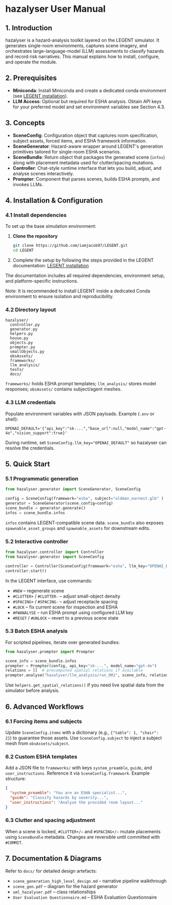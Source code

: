 # hazalyser User Manual

## 1. Introduction
hazalyser is a hazard-analysis toolkit layered on the LEGENT simulator. It generates single-room environments, captures scene imagery, and orchestrates large-language-model (LLM) assessments to classify hazards and record risk narratives. This manual explains how to install, configure, and operate the module.

## 2. Prerequisites
- **Miniconda**: Install Miniconda and create a dedicated conda environment (see [LEGENT installation](https://docs.legent.ai/documentation/getting_started/installation/https://link-url-here.org)).
- **LLM Access**: Optional but required for ESHA analysis. Obtain API keys for your preferred model and set environment variables see Section 4.3.

## 3. Concepts
- **SceneConfig**: Configuration object that captures room specification, subject assets, forced items, and ESHA framework information.
- **SceneGenerator**: Hazard-aware wrapper around LEGENT's generation primitives tailored for single-room ESHA scenarios.
- **SceneBundle**: Return object that packages the generated scene (`infos`) along with placement metadata used for clutter/spacing mutations.
- **Controller**: Chat-style runtime interface that lets you build, adjust, and analyse scenes interactively.
- **Prompter**: Component that parses scenes, builds ESHA prompts, and invokes LLMs.

## 4. Installation & Configuration
### 4.1 Install dependencies
To set up the base simulation environment:

1. **Clone the repository**
   ```bash
   git clone https://github.com/iamjacob97/LEGENT.git
   cd LEGENT
   ```
2. Complete the setup by following the steps provided in the LEGENT documentation: [LEGENT installation](https://docs.legent.ai/documentation/getting_started/installation/https://link-url-here.org)

The documentation includes all required dependencies, environment setup, and platform-specific instructions.

Note: It is recommended to install LEGENT inside a dedicated Conda environment to ensure isolation and reproducibility.
### 4.2 Directory layout
```
hazalyser/
  controller.py
  generator.py
  helpers.py
  house.py
  objects.py
  prompter.py
  smallObjects.py
  obsAssets/
  frameworks/
  llm_analysis/
  tests/
  docs/
```
`frameworks/` holds ESHA prompt templates; `llm_analysis/` stores model responses; `obsAssets/` contains subject/agent meshes.

### 4.3 LLM credentials
Populate environment variables with JSON payloads. Example (`.env` or shell):
```
OPENAI_DEFAULT='{"api_key":"sk-...","base_url":null,"model_name":"gpt-4o","vision_support":true}'
```
During runtime, set `SceneConfig.llm_key="OPENAI_DEFAULT"` so hazalyser can resolve the credentials.

## 5. Quick Start
### 5.1 Programmatic generation
```python
from hazalyser.generator import SceneGenerator, SceneConfig

config = SceneConfig(framework="esha", subject="oldman_earnest.glb" )
generator = SceneGenerator(scene_config=config)
scene_bundle = generator.generate()
infos = scene_bundle.infos
```
`infos` contains LEGENT-compatible scene data. `scene_bundle` also exposes `spawnable_asset_groups` and `spawnable_assets` for downstream edits.

### 5.2 Interactive controller
```python
from hazalyser.controller import Controller
from hazalyser.generator import SceneConfig

controller = Controller(SceneConfig(framework="esha", llm_key="OPENAI_DEFAULT"))
controller.start()
```
In the LEGENT interface, use commands:
- `#NEW` – regenerate scene
- `#CLUTTER+` / `#CLUTTER-` – adjust small-object density
- `#SPACING+` / `#SPACING-` – adjust receptacle spacing
- `#LOCK` – fix current scene for inspection and ESHA
- `#FWANALYSE` – run ESHA prompt using configured LLM key
- `#RESET` / `#UNLOCK` – revert to a previous scene state

### 5.3 Batch ESHA analysis
For scripted pipelines, iterate over generated bundles:
```python
from hazalyser.prompter import Prompter

scene_info = scene_bundle.infos
prompter = Prompter(config, api_key="sk-...", model_name="gpt-4o")
relations = []  # precomputed spatial relations if available
prompter.analyse("hazalyser/llm_analysis/run_001", scene_info, relations)
```
Use `helpers.get_spatial_relations()` if you need live spatial data from the simulator before analysis.

## 6. Advanced Workflows
### 6.1 Forcing items and subjects
Update `SceneConfig.items` with a dictionary (e.g., `{"table": 1, "chair": 2}`) to guarantee those assets. Use `SceneConfig.subject` to inject a subject mesh from `obsAssets/subject`.

### 6.2 Custom ESHA templates
Add a JSON file to `frameworks/` with keys `system_preamble`, `guide`, and `user_instructions`. Reference it via `SceneConfig.framework`. Example structure:
```json
{
  "system_preamble": "You are an ESHA specialist...",
  "guide": "Classify hazards by severity...",
  "user_instructions": "Analyse the provided room layout..."
}
```

### 6.3 Clutter and spacing adjustment
When a scene is locked, `#CLUTTER+/−` and `#SPACING+/−` mutate placements using `SceneBundle` metadata. Changes are reversible until committed with `#COMMIT`.

## 7. Documentation & Diagrams
Refer to `docs/` for detailed design artefacts:
- `scene_generation_high_level_design.md` – narrative pipeline walkthrough
- `scene_gen.pdf` – diagram for the hazard generator
- `uml_hazalyser.pdf` – class relationships
- `User Evaluation Questionnaire.md` – ESHA Evaluation Questionnaire




